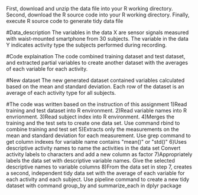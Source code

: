 First, download and unzip the data file into your R working directory.
Second, download the R source code into your R working directory.
Finally, execute R source code to generate tidy data file

#Data_description
The variables in the data X are sensor signals measured with waist-mounted smartphone from 30 subjects. The variable in the data Y indicates activity type the subjects performed during recording.

#Code explaination
The code combined training dataset and test dataset, and extracted partial variables to create another dataset with the averages of each variable for each activity.

#New dataset
The new generated dataset contained variables calculated based on the mean and standard deviation. Each row of the dataset is an average of each activity type for all subjects.

#The code was written based on the instruction of this assignment
1)Read training and test dataset into R environment. 
2)Read variable names into R envrionment. 
3)Read subject index into R environment.
4)Merges the training and the test sets to create one data set. Use command rbind to combine training and test set
5)Extracts only the measurements on the mean and standard deviation for each measurement. Use grep command to get column indexes for variable name contains "mean()" or "std()"
6)Uses descriptive activity names to name the activities in the data set Convert activity labels to characters and add a new column as factor
7)Appropriately labels the data set with descriptive variable names. Give the selected descriptive names to variable columns
8)From the data set in step 7, creates a second, independent tidy data set with the average of each variable for each activity and each subject. Use pipeline command to create a new tidy dataset with command group_by and summarize_each in dplyr package
